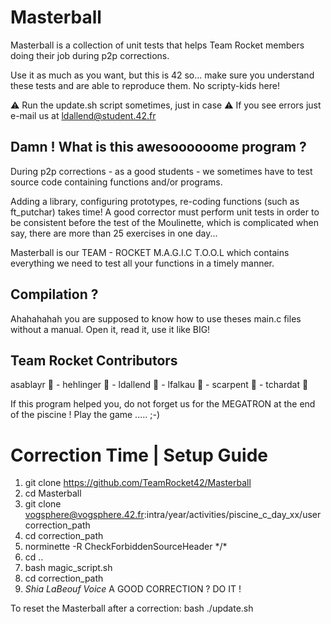 # Masterball
Masterball is a collection of unit tests that helps Team Rocket members doing their job during p2p corrections.

Use it as much as you want, but this is 42 so... make sure you understand these tests and are able to reproduce them. No scripty-kids here!

⚠️ Run the update.sh script sometimes, just in case
⚠️ If you see errors just e-mail us at ldallend@student.42.fr

## Damn ! What is this awesoooooome program ?
During p2p corrections - as a good students - we sometimes have to test source code containing functions and/or programs.

Adding a library, configuring prototypes, re-coding functions (such as ft_putchar) takes time! 
A good corrector must perform unit tests in order to be consistent before the test of the Moulinette, which is complicated when say, there are more than 25 exercises in one day...

Masterball is our TEAM - ROCKET M.A.G.I.C T.O.O.L which contains everything we need to test all your functions in a timely manner.

## Compilation ?

Ahahahahah you are supposed to know how to use theses main.c files without a manual. Open it, read it, use it like BIG!

## Team Rocket Contributors

asablayr 🐼  - hehlinger 🐯  - ldallend 🦄  - lfalkau 🦁  - scarpent 🦊  - tchardat 🐧 

If this program helped you, do not forget us for the MEGATRON at the end of the piscine ! Play the game ..... ;-)

# Correction Time | Setup Guide
1. git clone https://github.com/TeamRocket42/Masterball 
2. cd Masterball
3. git clone vogsphere@vogsphere.42.fr:intra/year/activities/piscine_c_day_xx/user correction_path
4. cd correction_path
5. norminette -R CheckForbiddenSourceHeader \*/\*
6. cd ..
7. bash magic_script.sh 
8. cd correction_path 
9. *Shia LaBeouf Voice* A GOOD CORRECTION ? DO IT !

To reset the Masterball after a correction: bash ./update.sh

